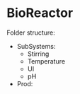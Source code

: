 # BioReactor
Folder structure:

* SubSystems:
	* Stirring
	* Temperature
	* UI
	* pH
* Prod:  <!---Production Folder---> 